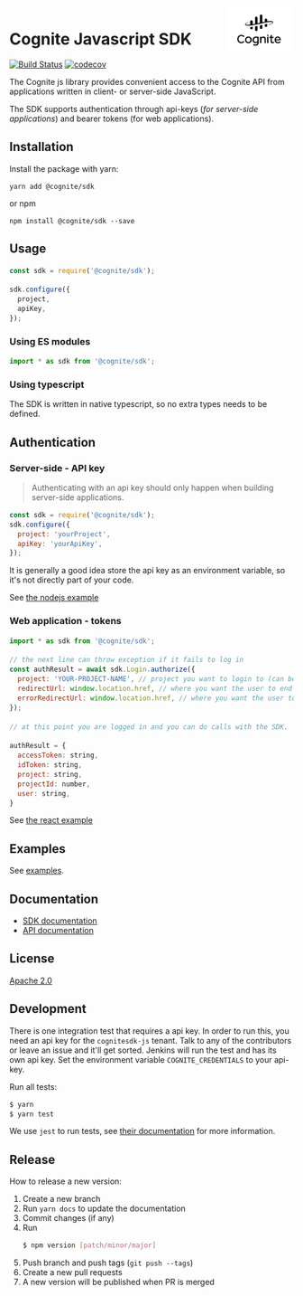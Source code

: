 <a href="https://cognite.com/">
    <img src="./cognite_logo.png" alt="Cognite logo" title="Cognite" align="right" height="80" />
</a>

Cognite Javascript SDK
==========================
[![Build Status](https://travis-ci.org/cognitedata/cognitesdk-js.svg?branch=master)](https://travis-ci.org/cognitedata/cognitesdk-js)
[![codecov](https://codecov.io/gh/cognitedata/cognitesdk-js/branch/master/graph/badge.svg)](https://codecov.io/gh/cognitedata/cognitesdk-js)

The Cognite js library provides convenient access to the Cognite API from
applications written in client- or server-side JavaScript.

The SDK supports authentication through api-keys (_for server-side applications_) and bearer tokens (for web applications).

## Installation

Install the package with yarn:

    yarn add @cognite/sdk

or npm

    npm install @cognite/sdk --save

## Usage

```js
const sdk = require('@cognite/sdk');

sdk.configure({
  project,
  apiKey,
});
```

### Using ES modules

```js
import * as sdk from '@cognite/sdk';
```

### Using typescript

The SDK is written in native typescript, so no extra types needs to be defined.

## Authentication

### Server-side - API key

> Authenticating with an api key should only happen when building server-side applications.

```js
const sdk = require('@cognite/sdk');
sdk.configure({
  project: 'yourProject',
  apiKey: 'yourApiKey',
});
```

It is generally a good idea store the api key as an environment variable, so it's not directly part of your code.

See [the nodejs example](./examples/nodejs/index.js)

### Web application - tokens

```js
import * as sdk from '@cognite/sdk';

// the next line can throw exception if it fails to log in
const authResult = await sdk.Login.authorize({
  project: 'YOUR-PROJECT-NAME', // project you want to login to (can be skipped if you have configured the project with 'configure')
  redirectUrl: window.location.href, // where you want the user to end up after successful login
  errorRedirectUrl: window.location.href, // where you want the user to end up after failed login
});

// at this point you are logged in and you can do calls with the SDK.

authResult = {
  accessToken: string,
  idToken: string,
  project: string,
  projectId: number,
  user: string,
}
```

See [the react example](./examples/react/src/App.js)

## Examples

See [examples](./examples).

## Documentation

- [SDK documentation](https://js-sdk-docs.cogniteapp.com/)
- [API documentation](https://doc.cognitedata.com)

## License

[Apache 2.0](https://www.apache.org/licenses/LICENSE-2.0)

## Development

There is one integration test that requires a api key. In order to run this, you need an api key for the `cognitesdk-js` tenant. Talk to any of the contributors or leave an issue and it'll get sorted. Jenkins will run the test and has its own api key.
Set the environment variable `COGNITE_CREDENTIALS` to your api-key.

Run all tests:

```bash
$ yarn
$ yarn test
```

We use `jest` to run tests, see [their documentation](https://github.com/facebook/jest) for more information.

## Release

How to release a new version:

1. Create a new branch
2. Run `yarn docs` to update the documentation
3. Commit changes (if any)
4. Run
    ```bash
    $ npm version [patch/minor/major]
    ```
5. Push branch and push tags (`git push --tags`)
6. Create a new pull requests
7. A new version will be published when PR is merged

